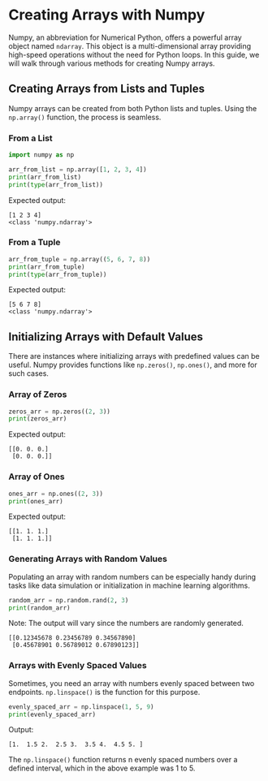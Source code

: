 # Creating Arrays with Numpy

Numpy, an abbreviation for Numerical Python, offers a powerful array object named `ndarray`. This object is a multi-dimensional array providing high-speed operations without the need for Python loops. In this guide, we will walk through various methods for creating Numpy arrays.

## Creating Arrays from Lists and Tuples

Numpy arrays can be created from both Python lists and tuples. Using the `np.array()` function, the process is seamless.

### From a List

```python
import numpy as np

arr_from_list = np.array([1, 2, 3, 4])
print(arr_from_list)
print(type(arr_from_list))
```

Expected output:

```
[1 2 3 4]
<class 'numpy.ndarray'>
```

### From a Tuple

```python
arr_from_tuple = np.array((5, 6, 7, 8))
print(arr_from_tuple)
print(type(arr_from_tuple))
```

Expected output:

```
[5 6 7 8]
<class 'numpy.ndarray'>
```

## Initializing Arrays with Default Values

There are instances where initializing arrays with predefined values can be useful. Numpy provides functions like `np.zeros()`, `np.ones()`, and more for such cases.

### Array of Zeros

```python
zeros_arr = np.zeros((2, 3))
print(zeros_arr)
```

Expected output:

```
[[0. 0. 0.]
 [0. 0. 0.]]
```

### Array of Ones

```python
ones_arr = np.ones((2, 3))
print(ones_arr)
```

Expected output:

```
[[1. 1. 1.]
 [1. 1. 1.]]
```

### Generating Arrays with Random Values

Populating an array with random numbers can be especially handy during tasks like data simulation or initialization in machine learning algorithms.

```python
random_arr = np.random.rand(2, 3)
print(random_arr)
```

Note: The output will vary since the numbers are randomly generated.

```
[[0.12345678 0.23456789 0.34567890]
 [0.45678901 0.56789012 0.67890123]]
```

### Arrays with Evenly Spaced Values

Sometimes, you need an array with numbers evenly spaced between two endpoints. `np.linspace()` is the function for this purpose.

```python
evenly_spaced_arr = np.linspace(1, 5, 9)
print(evenly_spaced_arr)
```

Output:

```
[1.  1.5 2.  2.5 3.  3.5 4.  4.5 5. ]
```

The `np.linspace()` function returns n evenly spaced numbers over a defined interval, which in the above example was 1 to 5.
